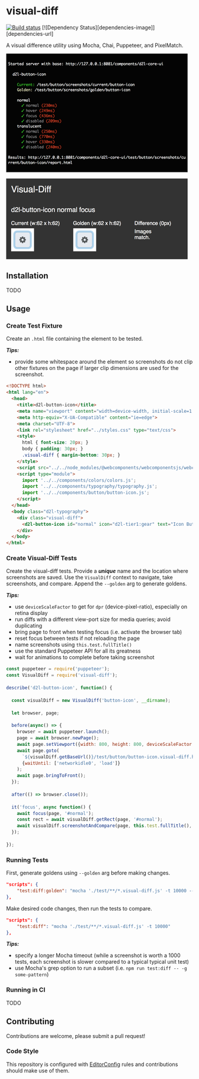 # visual-diff
[![Build status][ci-image]][ci-url]
[![Dependency Status][dependencies-image]][dependencies-url]

A visual difference utility using Mocha, Chai, Puppeteer, and PixelMatch.

![screenshot of console log](/screenshots/sample-log.png?raw=true)

![screenshot of generated difference report](/screenshots/sample-report.png?raw=true)

## Installation

TODO

## Usage

### Create Test Fixture

Create an `.html` file containing the element to be tested.  

***Tips:***
* provide some whitespace around the element so screenshots do not clip other fixtures on the page if larger clip dimensions are used for the screenshot.

```html
<!DOCTYPE html>
<html lang="en">
  <head>
    <title>d2l-button-icon</title>
    <meta name="viewport" content="width=device-width, initial-scale=1.0">
    <meta http-equiv="X-UA-Compatible" content="ie=edge">
    <meta charset="UTF-8">
    <link rel="stylesheet" href="../styles.css" type="text/css">
    <style>
      html { font-size: 20px; }
      body { padding: 30px; }
      .visual-diff { margin-bottom: 30px; }
    </style>
    <script src="../../node_modules/@webcomponents/webcomponentsjs/webcomponents-loader.js"></script>
    <script type="module">
      import '../../components/colors/colors.js';
      import '../../components/typography/typography.js';
      import '../../components/button/button-icon.js';
    </script>
  </head>
  <body class="d2l-typography">
    <div class="visual-diff">
      <d2l-button-icon id="normal" icon="d2l-tier1:gear" text="Icon Button"></d2l-button-icon>
    </div>
  </body>
</html>
```

### Create Visual-Diff Tests

Create the visual-diff tests. Provide a ***unique*** name and the location where screenshots are saved. Use the `VisualDiff` context to navigate, take screenshots, and compare. Append the `--golden` arg to generate goldens.

***Tips:***
* use `deviceScaleFactor` to get for `dpr` (device-pixel-ratio), especially on retina display
* run diffs with a different view-port size for media queries; avoid duplicating
* bring page to front when testing focus (i.e. activate the browser tab)
* reset focus between tests if not reloading the page
* name screenshots using `this.test.fullTitle()`
* use the standard Puppeteer API for all its greatness
* wait for animations to complete before taking screenshot

```js
const puppeteer = require('puppeteer');
const VisualDiff = require('visual-diff');

describe('d2l-button-icon', function() {

  const visualDiff = new VisualDiff('button-icon', __dirname);

  let browser, page;

  before(async() => {
    browser = await puppeteer.launch();
    page = await browser.newPage();
    await page.setViewport({width: 800, height: 800, deviceScaleFactor: 2});
    await page.goto(
      `${visualDiff.getBaseUrl()}/test/button/button-icon.visual-diff.html`,
      {waitUntil: ['networkidle0', 'load']}
    );
    await page.bringToFront();
  });

  after(() => browser.close());

  it('focus', async function() {
    await focus(page, '#normal');
    const rect = await visualDiff.getRect(page, '#normal');
    await visualDiff.screenshotAndCompare(page, this.test.fullTitle(), { clip: rect });
  });

});
```

### Running Tests

First, generate goldens using `--golden` arg before making changes.

```json
"scripts": {
	"test:diff:golden": "mocha './test/**/*.visual-diff.js' -t 10000 --golden"
},
```

Make desired code changes, then run the tests to compare.

```json
"scripts": {
	"test:diff": "mocha './test/**/*.visual-diff.js' -t 10000"
},
```

***Tips:***
* specify a longer Mocha timeout (while a screenshot is worth a 1000 tests, each screenshot is slower compared to a typical typical unit test)
* use Mocha's grep option to run a subset (i.e. `npm run test:diff -- -g some-pattern`)

### Running in CI

TODO

## Contributing

Contributions are welcome, please submit a pull request!

### Code Style

This repository is configured with [EditorConfig](http://editorconfig.org) rules and contributions should make use of them.

[ci-image]: https://travis-ci.org/Brightspace/visual-diff.svg?branch=master
[ci-url]: https://travis-ci.org/BrightspaceUI/visual-diff
